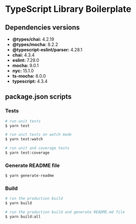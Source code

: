 # TypeScript Library Boilerplate

## Dependencies versions

- **@types/chai:** 4.2.19
- **@types/mocha:** 8.2.2
- **@typescript-eslint/parser:** 4.28.1
- **chai:** 4.3.4
- **eslint:** 7.29.0
- **mocha:** 9.0.1
- **nyc:** 15.1.0
- **ts-mocha:** 8.0.0
- **typescript:** 4.3.4

## package.json scripts

### Tests

```bash
# run unit tests
$ yarn test

# run unit tests on watch mode
$ yarn test:watch

# run unit and coverage tests
$ yarn test:coverage
```

### Generate README file

```bash
$ yarn generate-readme
```

### Build

```bash
# run the production build
$ yarn build

# run the production build and generate README.md file
$ yarn build:all
```
